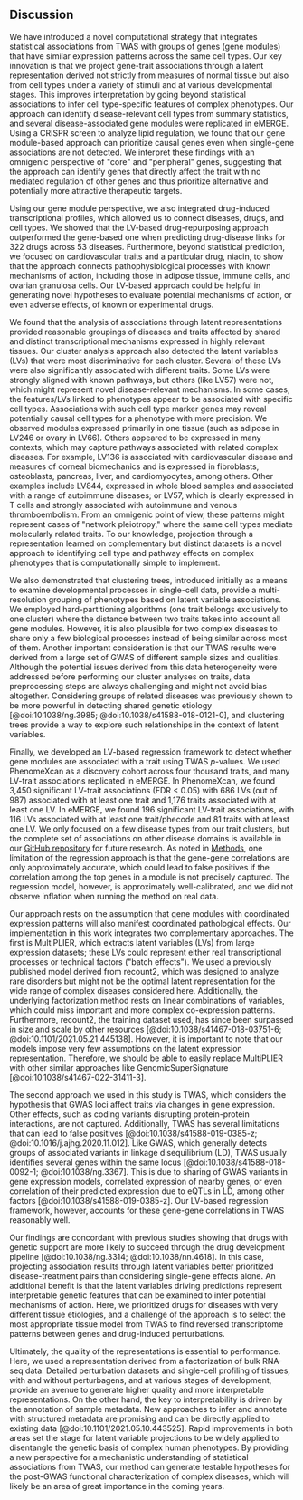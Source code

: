 ## Discussion

We have introduced a novel computational strategy that integrates statistical associations from TWAS with groups of genes (gene modules) that have similar expression patterns across the same cell types.
Our key innovation is that we project gene-trait associations through a latent representation derived not strictly from measures of normal tissue but also from cell types under a variety of stimuli and at various developmental stages.
This improves interpretation by going beyond statistical associations to infer cell type-specific features of complex phenotypes.
Our approach can identify disease-relevant cell types from summary statistics, and several disease-associated gene modules were replicated in eMERGE.
Using a CRISPR screen to analyze lipid regulation, we found that our gene module-based approach can prioritize causal genes even when single-gene associations are not detected.
We interpret these findings with an omnigenic perspective of "core" and "peripheral" genes, suggesting that the approach can identify genes that directly affect the trait with no mediated regulation of other genes and thus prioritize alternative and potentially more attractive therapeutic targets.


Using our gene module perspective, we also integrated drug-induced transcriptional profiles, which allowed us to connect diseases, drugs, and cell types.
We showed that the LV-based drug-repurposing approach outperformed the gene-based one when predicting drug-disease links for 322 drugs across 53 diseases.
Furthermore, beyond statistical prediction, we focused on cardiovascular traits and a particular drug, niacin, to show that the approach connects pathophysiological processes with known mechanisms of action, including those in adipose tissue, immune cells, and ovarian granulosa cells.
Our LV-based approach could be helpful in generating novel hypotheses to evaluate potential mechanisms of action, or even adverse effects, of known or experimental drugs.


We found that the analysis of associations through latent representations provided reasonable groupings of diseases and traits affected by shared and distinct transcriptional mechanisms expressed in highly relevant tissues.
Our cluster analysis approach also detected the latent variables (LVs) that were most discriminative for each cluster.
Several of these LVs were also significantly associated with different traits.
Some LVs were strongly aligned with known pathways, but others (like LV57) were not, which might represent novel disease-relevant mechanisms.
In some cases, the features/LVs linked to phenotypes appear to be associated with specific cell types.
Associations with such cell type marker genes may reveal potentially causal cell types for a phenotype with more precision.
We observed modules expressed primarily in one tissue (such as adipose in LV246 or ovary in LV66).
Others appeared to be expressed in many contexts, which may capture pathways associated with related complex diseases.
For example, LV136 is associated with cardiovascular disease and measures of corneal biomechanics and is expressed in fibroblasts, osteoblasts, pancreas, liver, and cardiomyocytes, among others.
Other examples include LV844, expressed in whole blood samples and associated with a range of autoimmune diseases; or LV57, which is clearly expressed in T cells and strongly associated with autoimmune and venous thromboembolism.
From an omnigenic point of view, these patterns might represent cases of "network pleiotropy," where the same cell types mediate molecularly related traits.
To our knowledge, projection through a representation learned on complementary but distinct datasets is a novel approach to identifying cell type and pathway effects on complex phenotypes that is computationally simple to implement.


We also demonstrated that clustering trees, introduced initially as a means to examine developmental processes in single-cell data, provide a multi-resolution grouping of phenotypes based on latent variable associations.
We employed hard-partitioning algorithms (one trait belongs exclusively to one cluster) where the distance between two traits takes into account all gene modules.
However, it is also plausible for two complex diseases to share only a few biological processes instead of being similar across most of them.
Another important consideration is that our TWAS results were derived from a large set of GWAS of different sample sizes and qualities.
Although the potential issues derived from this data heterogeneity were addressed before performing our cluster analyses on traits, data preprocessing steps are always challenging and might not avoid bias altogether.
Considering groups of related diseases was previously shown to be more powerful in detecting shared genetic etiology [@doi:10.1038/ng.3985; @doi:10.1038/s41588-018-0121-0], and clustering trees provide a way to explore such relationships in the context of latent variables.


Finally, we developed an LV-based regression framework to detect whether gene modules are associated with a trait using TWAS $p$-values.
We used PhenomeXcan as a discovery cohort across four thousand traits, and many LV-trait associations replicated in eMERGE.
In PhenomeXcan, we found 3,450 significant LV-trait associations (FDR < 0.05) with 686 LVs (out of 987) associated with at least one trait and 1,176 traits associated with at least one LV.
In eMERGE, we found 196 significant LV-trait associations, with 116 LVs associated with at least one trait/phecode and 81 traits with at least one LV.
We only focused on a few disease types from our trait clusters, but the complete set of associations on other disease domains is available in our [GitHub repository](https://github.com/greenelab/phenoplier) for future research.
As noted in [Methods](#sec:methods:reg), one limitation of the regression approach is that the gene-gene correlations are only approximately accurate, which could lead to false positives if the correlation among the top genes in a module is not precisely captured.
The regression model, however, is approximately well-calibrated, and we did not observe inflation when running the method on real data.


Our approach rests on the assumption that gene modules with coordinated expression patterns will also manifest coordinated pathological effects.
Our implementation in this work integrates two complementary approaches.
The first is MultiPLIER, which extracts latent variables (LVs) from large expression datasets; these LVs could represent either real transcriptional processes or technical factors ("batch effects").
We used a previously published model derived from recount2, which was designed to analyze rare disorders but might not be the optimal latent representation for the wide range of complex diseases considered here.
Additionally, the underlying factorization method rests on linear combinations of variables, which could miss important and more complex co-expression patterns.
Furthermore, recount2, the training dataset used, has since been surpassed in size and scale by other resources [@doi:10.1038/s41467-018-03751-6; @doi:10.1101/2021.05.21.445138].
However, it is important to note that our models impose very few assumptions on the latent expression representation.
Therefore, we should be able to easily replace MultiPLIER with other similar approaches like GenomicSuperSignature [@doi:10.1038/s41467-022-31411-3]. 

The second approach we used in this study is TWAS, which considers the hypothesis that GWAS loci affect traits via changes in gene expression.
Other effects, such as coding variants disrupting protein-protein interactions, are not captured.
Additionally, TWAS has several limitations that can lead to false positives [@doi:10.1038/s41588-019-0385-z; @doi:10.1016/j.ajhg.2020.11.012].
Like GWAS, which generally detects groups of associated variants in linkage disequilibrium (LD), TWAS usually identifies several genes within the same locus [@doi:10.1038/s41588-018-0092-1; @doi:10.1038/ng.3367].
This is due to sharing of GWAS variants in gene expression models, correlated expression of nearby genes, or even correlation of their predicted expression due to eQTLs in LD, among other factors [@doi:10.1038/s41588-019-0385-z].
Our LV-based regression framework, however, accounts for these gene-gene correlations in TWAS reasonably well.


Our findings are concordant with previous studies showing that drugs with genetic support are more likely to succeed through the drug development pipeline [@doi:10.1038/ng.3314; @doi:10.1038/nn.4618].
In this case, projecting association results through latent variables better prioritized disease-treatment pairs than considering single-gene effects alone.
An additional benefit is that the latent variables driving predictions represent interpretable genetic features that can be examined to infer potential mechanisms of action.
Here, we prioritized drugs for diseases with very different tissue etiologies, and a challenge of the approach is to select the most appropriate tissue model from TWAS to find reversed transcriptome patterns between genes and drug-induced perturbations.


Ultimately, the quality of the representations is essential to performance.
Here, we used a representation derived from a factorization of bulk RNA-seq data.
Detailed perturbation datasets and single-cell profiling of tissues, with and without perturbagens, and at various stages of development, provide an avenue to generate higher quality and more interpretable representations.
On the other hand, the key to interpretability is driven by the annotation of sample metadata.
New approaches to infer and annotate with structured metadata are promising and can be directly applied to existing data [@doi:10.1101/2021.05.10.443525].
Rapid improvements in both areas set the stage for latent variable projections to be widely applied to disentangle the genetic basis of complex human phenotypes.
By providing a new perspective for a mechanistic understanding of statistical associations from TWAS, our method can generate testable hypotheses for the post-GWAS functional characterization of complex diseases, which will likely be an area of great importance in the coming years.
